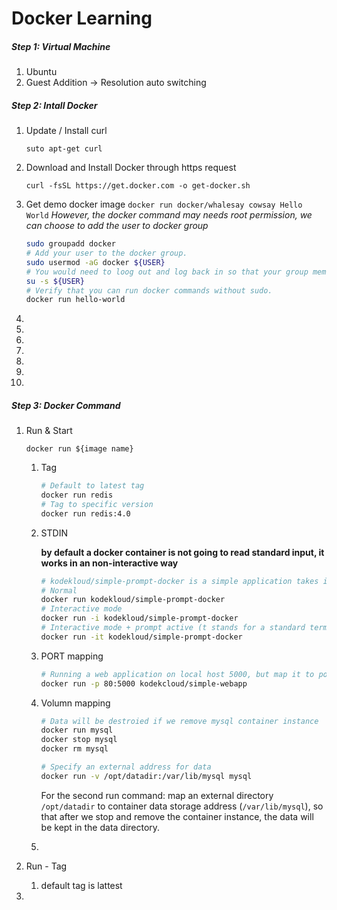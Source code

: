 # Docker Learning

##### Step 1: Virtual Machine

1. Ubuntu
2. Guest Addition -> Resolution auto switching



##### Step 2: Intall Docker

1. Update / Install curl

   `suto apt-get curl`

2. Download and Install Docker through https request

   `curl -fsSL https://get.docker.com -o get-docker.sh`

3. Get demo docker image
   `docker run docker/whalesay cowsay Hello World`
   *However, the docker command may needs root permission, we can choose to add the user to docker group*

   ```bash
   sudo groupadd docker
   # Add your user to the docker group.
   sudo usermod -aG docker ${USER}
   # You would need to loog out and log back in so that your group membership is re-evaluated or type the following command:
   su -s ${USER}
   # Verify that you can run docker commands without sudo.
   docker run hello-world
   ```

4. 

5. 

6. 

7. 

8. 

9. 

10. 

##### Step 3: Docker Command

1. Run & Start

   `docker run ${image name}`

   1. Tag

      ```bash
      # Default to latest tag
      docker run redis
      # Tag to specific version
      docker run redis:4.0
      ```

   2. STDIN

      **by default a docker container is not going to read standard input, it works in an non-interactive way**

      ```bash
      # kodekloud/simple-prompt-docker is a simple application takes in a prompt and print out a standard message
      # Normal
      docker run kodekloud/simple-prompt-docker
      # Interactive mode
      docker run -i kodekloud/simple-prompt-docker
      # Interactive mode + prompt active (t stands for a standard terminal)
      docker run -it kodekloud/simple-prompt-docker
      ```

   3. PORT mapping

      ```bash
      # Running a web application on local host 5000, but map it to port 80 for clients
      docker run -p 80:5000 kodekcloud/simple-webapp
      ```

   4. Volumn mapping

      ```bash
      # Data will be destroied if we remove mysql container instance
      docker run mysql
      docker stop mysql
      docker rm mysql
      
      # Specify an external address for data
      docker run -v /opt/datadir:/var/lib/mysql mysql
      
      ```

      For the second run command: map an external directory `/opt/datadir` to container data storage address (`/var/lib/mysql`), so that after we stop and remove the container instance, the data will be kept in the data directory. 

   5. 

2. Run - Tag

   1. default tag is lattest

3. 
